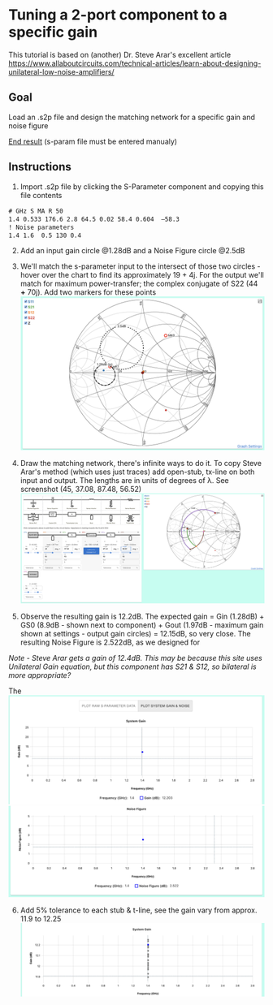 # Tuning a 2-port component to a specific gain

This tutorial is based on (another) Dr. Steve Arar's excellent article
https://www.allaboutcircuits.com/technical-articles/learn-about-designing-unilateral-low-noise-amplifiers/

## Goal

Load an .s2p file and design the matching network for a specific gain and noise figure

[End result](http://localhost:5173/?frequency=2&frequencyUnit=GHz&fSpanUnit=GHz&circuit=blackBox_50_0_0__stub_45_deg_0_50_1__transmissionLine_37.08_deg_0_50_1__sparam_s2p__transmissionLine_87.48_deg_0_50_1__stub_56.52_deg_0_50_1__loadTerm_50_0_0&nfCircles=4_3&gainInCircles=1_0.5&fSpan=16) (s-param file must be entered manualy)

## Instructions

1.  Import .s2p file by clicking the S-Parameter component and copying this file contents

```
# GHz S MA R 50
1.4 0.533 176.6 2.8 64.5 0.02 58.4 0.604  –58.3
! Noise parameters
1.4 1.6  0.5 130 0.4
```

2. Add an input gain circle @1.28dB and a Noise Figure circle @2.5dB

3. We'll match the s-parameter input to the intersect of those two circles - hover over the chart to find its approximately 19 + 4j. For the output we'll match for maximum power-transfer; the complex conjugate of S22 (44 **+** 70j). Add two markers for these points
   ![Noise Circles](images/noise_circles_markers.png)

4. Draw the matching network, there's infinite ways to do it. To copy Steve Arar's method (which uses just traces) add open-stub, tx-line on both input and output. The lengths are in units of degrees of λ. See screenshot (45, 37.08, 87.48, 56.52)
   ![Noise tuning](images/noise_matched.png)

5. Observe the resulting gain is 12.2dB. The expected gain = Gin (1.28dB) + GS0 (8.9dB - shown next to component) + Gout (1.97dB - maximum gain shown at settings - output gain circles) = 12.15dB, so very close.
   The resulting Noise Figure is 2.522dB, as we designed for

_Note - Steve Arar gets a gain of 12.4dB. This may be because this site uses Unilateral Gain equation, but this component has S21 & S12, so bilateral is more appropriate?_

The
![Noise simulated noise](images/noise_gain.png)
![Noise simulated gain](images/noise_noise.png)

6. Add 5% tolerance to each stub & t-line, see the gain vary from approx. 11.9 to 12.25
   ![Noise gain with tolerance](images/noise_gain_tolerance.png)
